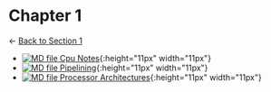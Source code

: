 # Chapter 1

← [Back to Section 1](..)

- [![MD file](https://img.icons8.com/windows/512/4a90e2/regular-document.png) Cpu Notes](cpu_notes.html){:height="11px" width="11px"}
- [![MD file](https://img.icons8.com/windows/512/4a90e2/regular-document.png) Pipelining](pipelining.html){:height="11px" width="11px"}
- [![MD file](https://img.icons8.com/windows/512/4a90e2/regular-document.png) Processor Architectures](processor_architectures.html){:height="11px" width="11px"}
